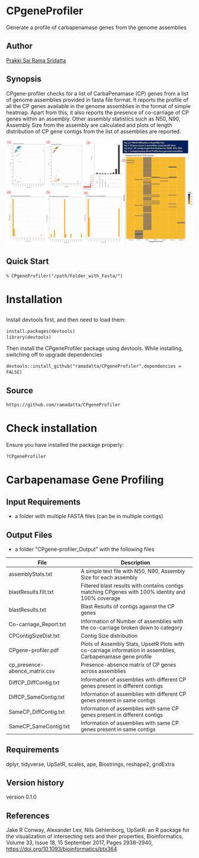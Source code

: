 
# CPgeneProfiler
Generate a profile of carbapenamase genes from the genome assemblies

## Author
[Prakki Sai Rama Sridatta](https://twitter.com/prakki_rama)

## Synopsis

CPgene-profiler checks for a list of CarbaPenamase (CP) genes from a list of
 genome assemblies provided in fasta file format. It reports the profile of all
 the CP genes available in the genome assemblies in the format of simple heatmap.
 Apart from this, it also reports the presence of co-carriage of CP genes within
 an assembly. Other assembly statistics such as N50, N90, Assembly Size from the
 assembly are calculated and plots of length distribution of CP gene contigs from
 the list of assemblies are reported.

![Example of graphics created using the CPgeneProfiler](CPgeneProfiler_Output.png)

  ## Quick Start
```
% CPgeneProfiler("/path/Folder_with_Fasta/")
```

# Installation

## 
Install devtools first, and then need to load them:
```
install.packages(devtools)
library(devtools)
```

Then install the CPgeneProfiler package using devtools. While installing, switching off to upgrade dependencies
```
devtools::install_github("ramadatta/CPgeneProfiler",dependencies = FALSE)
```


## Source
```
https://github.com/ramadatta/CPgeneProfiler
```

# Check installation
Ensure you have installed the package properly:
```
?CPgeneProfiler
```
# Carbapenamase Gene Profiling

## Input Requirements
* a folder with multiple FASTA files (can be in multiple contigs)

## Output Files

* a folder "CPgene-profiler_Output" with the following files

File | Description
----------|--------------
assemblyStats.txt | A simple text file with N50, N90, Assembly Size for each assembly
blastResults.filt.txt | Filtered blast results with contains contigs matching CPgenes with 100% identity and 100% coverage
blastResults.txt | Blast Results of contigs against the CP genes
Co-carriage_Report.txt | Information of Number of assemblies with the co-carriage broken down to category
CPContigSizeDist.txt | Contig Size distribution
CPgene-profiler.pdf | Plots of Assembly Stats, UpsetR Plots with co-carriage information in assemblies, Carbapenamase gene profile
cp_presence-abence_matrix.csv | Presence-absence matrix of CP genes across assemblies
DiffCP_DiffContig.txt | Information of assemblies with different CP genes present in different contigs
DiffCP_SameContig.txt | Information of assemblies with different CP genes present in same contigs 
SameCP_DiffContig.txt | Information of assemblies with same CP genes present in different contigs
SameCP_SameContig.txt | Information of assemblies with same CP genes present in same contigs

## Requirements
   dplyr,
	 tidyverse,
	 UpSetR,
	 scales,
	 ape,
	 Biostrings,
	 reshape2,
	 gridExtra

## Version history

version 0.1.0

## References

Jake R Conway, Alexander Lex, Nils Gehlenborg, UpSetR: an R package for the visualization of intersecting sets and their properties, Bioinformatics, Volume 33, Issue 18, 15 September 2017, Pages 2938–2940, https://doi.org/10.1093/bioinformatics/btx364
